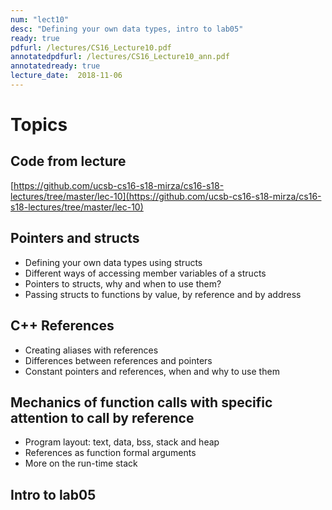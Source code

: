 ```yaml
---
num: "lect10"
desc: "Defining your own data types, intro to lab05"
ready: true
pdfurl: /lectures/CS16_Lecture10.pdf
annotatedpdfurl: /lectures/CS16_Lecture10_ann.pdf
annotatedready: true
lecture_date:  2018-11-06
---
```


# Topics

## Code from lecture
[https://github.com/ucsb-cs16-s18-mirza/cs16-s18-lectures/tree/master/lec-10](https://github.com/ucsb-cs16-s18-mirza/cs16-s18-lectures/tree/master/lec-10)

## Pointers and structs
* Defining your own data types using structs
* Different ways of accessing member variables of a structs
* Pointers to structs, why and when to use them?
* Passing structs to functions by value, by reference and by address



## C++ References
* Creating aliases with references
* Differences between references and pointers
* Constant pointers and references, when and why to use them


## Mechanics of function calls with specific attention to call by reference
* Program layout: text, data, bss, stack and heap
* References as function formal arguments
* More on the run-time stack


## Intro to lab05